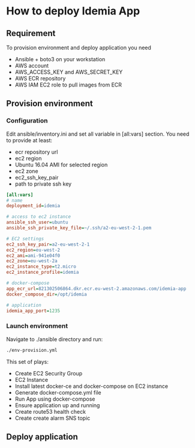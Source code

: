 # How to deploy Idemia App

## Requirement

To provision environment and deploy application you need
* Ansible + boto3 on your workstation
* AWS account
* AWS_ACCESS_KEY and AWS_SECRET_KEY
* AWS ECR repository
* AWS IAM EC2 role to pull images from ECR


## Provision environment

### Configuration
Edit ansible/inventory.ini
and set all variable in [all:vars] section.
You need to provide at least: 
* ecr repository url 
* ec2 region 
* Ubuntu 16.04 AMI for selected region
* ec2 zone
* ec2_ssh_key_pair
* path to private ssh key

```ini
[all:vars]
# name
deployment_id=idemia

# access to ec2 instance
ansible_ssh_user=ubuntu
ansible_ssh_private_key_file=~/.ssh/a2-eu-west-2-1.pem

# EC2 settings
ec2_ssh_key_pair=a2-eu-west-2-1
ec2_region=eu-west-2
ec2_ami=ami-941e04f0
ec2_zone=eu-west-2a
ec2_instance_type=t2.micro
ec2_instance_profile=idemia

# docker-compose
app_ecr_url=821302506864.dkr.ecr.eu-west-2.amazonaws.com/idemia-app
docker_compose_dir=/opt/idemia

# application
idemia_app_port=1235

```   

### Launch environment

Navigate to ./ansible directory and run:
```bash
./env-provision.yml
```
This set of plays:
* Create EC2 Security Group
* EC2 Instance
* Install latest docker-ce and docker-compose on EC2 instance
* Generate docker-compose.yml file
* Run App using docker-compose
* Ensure application up and running
* Create route53 health check
* Create create alarm SNS topic

## Deploy application

